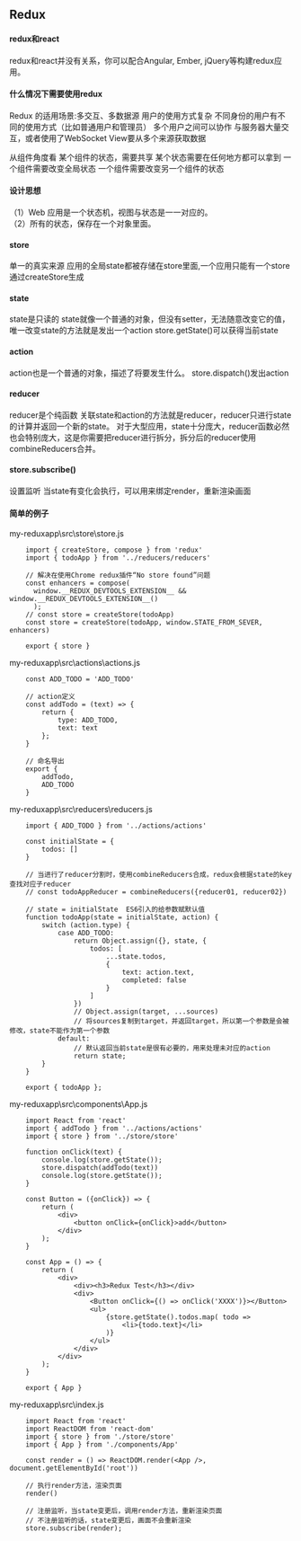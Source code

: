 ## Redux
#### redux和react
redux和react并没有关系，你可以配合Angular, Ember, jQuery等构建redux应用。

#### 什么情况下需要使用redux
Redux 的适用场景:多交互、多数据源
用户的使用方式复杂
不同身份的用户有不同的使用方式（比如普通用户和管理员）
多个用户之间可以协作
与服务器大量交互，或者使用了WebSocket
View要从多个来源获取数据

从组件角度看
某个组件的状态，需要共享
某个状态需要在任何地方都可以拿到
一个组件需要改变全局状态
一个组件需要改变另一个组件的状态

#### 设计思想
（1）Web 应用是一个状态机，视图与状态是一一对应的。   
（2）所有的状态，保存在一个对象里面。   

#### store
单一的真实来源
应用的全局state都被存储在store里面,一个应用只能有一个store
通过createStore生成

#### state
state是只读的
state就像一个普通的对象，但没有setter，无法随意改变它的值，唯一改变state的方法就是发出一个action
store.getState()可以获得当前state

#### action
action也是一个普通的对象，描述了将要发生什么。
store.dispatch()发出action

#### reducer
reducer是个纯函数
关联state和action的方法就是reducer，reducer只进行state的计算并返回一个新的state。
对于大型应用，state十分庞大，reducer函数必然也会特别庞大，这是你需要把reducer进行拆分，拆分后的reducer使用combineReducers合并。

#### store.subscribe()
设置监听
当state有变化会执行，可以用来绑定render，重新渲染画面

#### 简单的例子
my-reduxapp\src\store\store.js
```
    import { createStore, compose } from 'redux'
    import { todoApp } from '../reducers/reducers'

    // 解决在使用Chrome redux插件“No store found”问题
    const enhancers = compose(
      window.__REDUX_DEVTOOLS_EXTENSION__ && window.__REDUX_DEVTOOLS_EXTENSION__()
      );
    // const store = createStore(todoApp)
    const store = createStore(todoApp, window.STATE_FROM_SEVER, enhancers)

    export { store }
```
my-reduxapp\src\actions\actions.js
```
    const ADD_TODO = 'ADD_TODO'

    // action定义
    const addTodo = (text) => {
        return {
            type: ADD_TODO,
            text: text
        };
    }

    // 命名导出
    export {
        addTodo, 
        ADD_TODO
    }
```

my-reduxapp\src\reducers\reducers.js
```
    import { ADD_TODO } from '../actions/actions'

    const initialState = {
        todos: []
    }

    // 当进行了reducer分割时，使用combineReducers合成，redux会根据state的key查找对应子reducer
    // const todoAppReducer = combineReducers({reducer01, reducer02})

    // state = initialState  ES6引入的给参数赋默认值
    function todoApp(state = initialState, action) {
        switch (action.type) {
            case ADD_TODO:
                return Object.assign({}, state, {
                    todos: [
                        ...state.todos,
                        {
                            text: action.text,
                            completed: false
                        }
                    ]
                })
                // Object.assign(target, ...sources)
                // 将sources复制到target，并返回target，所以第一个参数是会被修改，state不能作为第一个参数
            default:
                // 默认返回当前state是很有必要的，用来处理未对应的action
                return state;
        }
    }

    export { todoApp };
```

my-reduxapp\src\components\App.js
```
    import React from 'react'
    import { addTodo } from '../actions/actions'
    import { store } from '../store/store'

    function onClick(text) {
        console.log(store.getState());
        store.dispatch(addTodo(text))
        console.log(store.getState());
    }

    const Button = ({onClick}) => {
        return (
            <div>
                <button onClick={onClick}>add</button>
            </div>
        );
    }

    const App = () => {
        return (
            <div>
                <div><h3>Redux Test</h3></div>
                <div>
                    <Button onClick={() => onClick('XXXX')}></Button>
                    <ul>
                        {store.getState().todos.map( todo => 
                            <li>{todo.text}</li>
                        )}
                    </ul>
                </div>
            </div>
        );
    }

    export { App }
```

my-reduxapp\src\index.js
```
    import React from 'react'
    import ReactDOM from 'react-dom'
    import { store } from './store/store'
    import { App } from './components/App'

    const render = () => ReactDOM.render(<App />, document.getElementById('root'))

    // 执行render方法，渲染页面
    render()

    // 注册监听，当state变更后，调用render方法，重新渲染页面
    // 不注册监听的话，state变更后，画面不会重新渲染
    store.subscribe(render);
```
